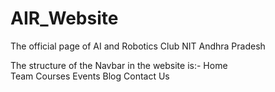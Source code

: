 # AIR_Website
The official page of AI and Robotics Club NIT Andhra Pradesh


The structure of the Navbar in the website is:-
    Home	
    Team
    Courses
    Events
    Blog
    Contact Us
